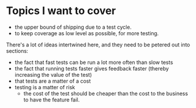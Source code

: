 # Topics I want to cover

* the upper bound of shipping due to a test cycle.
* to keep coverage as low level as possible, for more testing.

There's a lot of ideas intertwined here, and they need to be petered out into sections:

* the fact that fast tests can be run a lot more often than slow tests
* the fact that running tests faster gives feedback faster (thereby
  increasing the value of the test)
* that tests are a matter of a cost
* testing is a matter of risk
  * the cost of the test should be cheaper than the cost to the business to have
    the feature fail.
